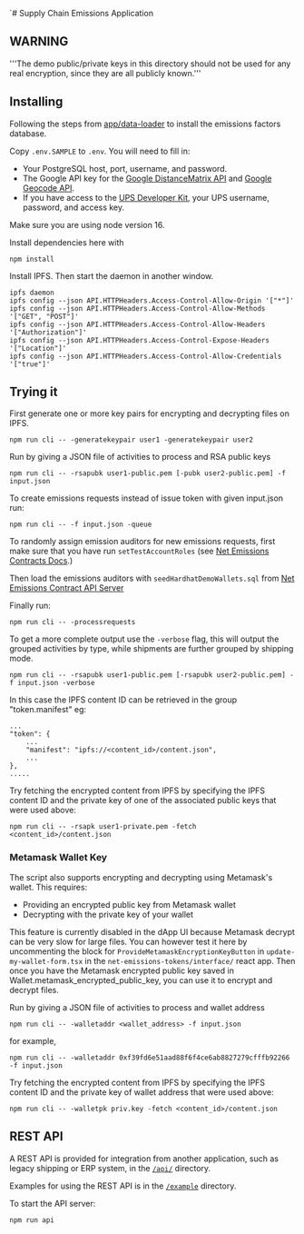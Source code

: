 `# Supply Chain Emissions Application

## WARNING

'''The demo public/private keys in this directory should not be used for any real encryption, since they are all publicly known.''' 

## Installing

Following the steps from [app/data-loader](../data-loader/README.md) to install the emissions factors database.

Copy `.env.SAMPLE` to `.env`.  You will need to fill in:
- Your PostgreSQL host, port, username, and password.
- The Google API key for the [Google DistanceMatrix API](https://developers.google.com/maps/documentation/distance-matrix/overview) and [Google Geocode API](https://developers.google.com/maps/documentation/geocoding/overview).
- If you have access to the [UPS Developer Kit](https://www.ups.com/upsdeveloperkit?loc=en_US), your UPS username, password, and access key.

Make sure you are using node version 16.

Install dependencies here with

```
npm install
```

Install IPFS.  Then start the daemon in another window.

```
ipfs daemon
ipfs config --json API.HTTPHeaders.Access-Control-Allow-Origin '["*"]'
ipfs config --json API.HTTPHeaders.Access-Control-Allow-Methods '["GET", "POST"]'
ipfs config --json API.HTTPHeaders.Access-Control-Allow-Headers '["Authorization"]'
ipfs config --json API.HTTPHeaders.Access-Control-Expose-Headers '["Location"]'
ipfs config --json API.HTTPHeaders.Access-Control-Allow-Credentials '["true"]'
```

## Trying it

First generate one or more key pairs for encrypting and decrypting files on IPFS.
```
npm run cli -- -generatekeypair user1 -generatekeypair user2
```

Run by giving a JSON file of activities to process and RSA public keys
```
npm run cli -- -rsapubk user1-public.pem [-pubk user2-public.pem] -f input.json
```

To create emissions requests instead of issue token with given input.json run:
```
npm run cli -- -f input.json -queue
```

To randomly assign emission auditors for new emissions requests, first make sure that you have run `setTestAccountRoles` (see [Net Emissions Contracts Docs](../../hardhat/docs/using-the-contracts.md ).) 

Then load the emissions auditors with `seedHardhatDemoWallets.sql` from [Net Emissions Contract API Server](../api-server/README.md) 

Finally run:
```
npm run cli -- -processrequests
```

To get a more complete output use the `-verbose` flag, this will output the grouped activities by type, while shipments
are further grouped by shipping mode.
```
npm run cli -- -rsapubk user1-public.pem [-rsapubk user2-public.pem] -f input.json -verbose
```
In this case the IPFS content ID can be retrieved in the group "token.manifest" eg:
```
...
"token": {
    ...
    "manifest": "ipfs://<content_id>/content.json",
    ...
},
.....
```

Try fetching the encrypted content from IPFS by specifying the IPFS content ID and the private key of one of the associated public keys that were used above:
```
npm run cli -- -rsapk user1-private.pem -fetch <content_id>/content.json
```

### Metamask Wallet Key

The script also supports encrypting and decrypting using Metamask's wallet.  This requires:
- Providing an encrypted public key from Metamask wallet
- Decrypting with the private key of your wallet

This feature is currently disabled in the dApp UI because Metamask decrypt can be very slow for large files.  You can however test it here by uncommenting the block for `ProvideMetamaskEncryptionKeyButton` in `update-my-wallet-form.tsx` in the `net-emissions-tokens/interface/` react app.  Then once you have the Metamask encrypted public key saved in Wallet.metamask_encrypted_public_key, you can use it to encrypt and decrypt files.

Run by giving a JSON file of activities to process and wallet address
```
npm run cli -- -walletaddr <wallet_address> -f input.json
```

for example, 
```
npm run cli -- -walletaddr 0xf39fd6e51aad88f6f4ce6ab8827279cfffb92266 -f input.json
```

Try fetching the encrypted content from IPFS by specifying the IPFS content ID and the private key of wallet address that were used above:
```
npm run cli -- -walletpk priv.key -fetch <content_id>/content.json
```

## REST API

A REST API is provided for integration from another application, such as legacy shipping or ERP system, in the [`/api/`](../supply-chain-api/README.md) directory.

Examples for using the REST API is in the [`/example`](../supply-chain-api/example/README.md) directory.

To start the API server:
```
npm run api
```

